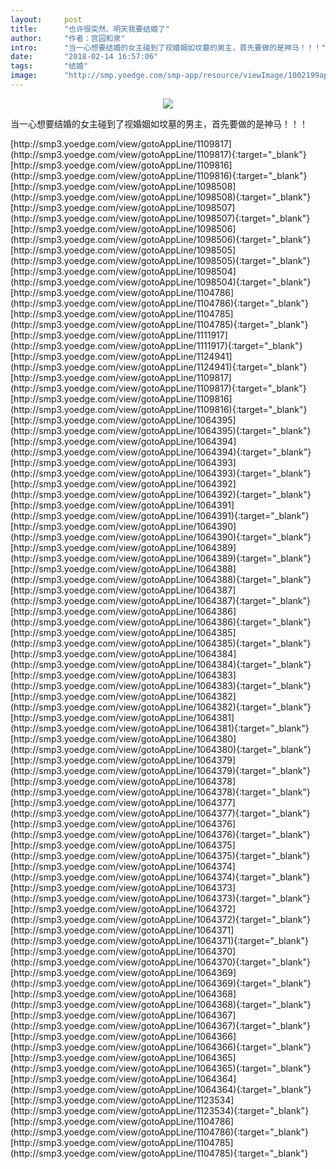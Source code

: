 ```yaml
---
layout:     post
title:      "也许很突然、明天我要结婚了"
author:     "作者：宫园和泉"
intro:      "当一心想要结婚的女主碰到了视婚姻如坟墓的男主，首先要做的是神马！！！"
date:       "2018-02-14 16:57:06"
tags:       "结婚"
image:      "http://smp.yoedge.com/smp-app/resource/viewImage/1002199appline.png"
---
```

<div style="text-align: center">
<p><img src="http://smp.yoedge.com/smp-app/resource/viewImage/1002199appline.png"/></p>
</div>
<p class="post-meta">
<span>当一心想要结婚的女主碰到了视婚姻如坟墓的男主，首先要做的是神马！！！</span>
</p>
[http://smp3.yoedge.com/view/gotoAppLine/1109817](http://smp3.yoedge.com/view/gotoAppLine/1109817){:target="_blank"}
[http://smp3.yoedge.com/view/gotoAppLine/1109816](http://smp3.yoedge.com/view/gotoAppLine/1109816){:target="_blank"}
[http://smp3.yoedge.com/view/gotoAppLine/1098508](http://smp3.yoedge.com/view/gotoAppLine/1098508){:target="_blank"}
[http://smp3.yoedge.com/view/gotoAppLine/1098507](http://smp3.yoedge.com/view/gotoAppLine/1098507){:target="_blank"}
[http://smp3.yoedge.com/view/gotoAppLine/1098506](http://smp3.yoedge.com/view/gotoAppLine/1098506){:target="_blank"}
[http://smp3.yoedge.com/view/gotoAppLine/1098505](http://smp3.yoedge.com/view/gotoAppLine/1098505){:target="_blank"}
[http://smp3.yoedge.com/view/gotoAppLine/1098504](http://smp3.yoedge.com/view/gotoAppLine/1098504){:target="_blank"}
[http://smp3.yoedge.com/view/gotoAppLine/1104786](http://smp3.yoedge.com/view/gotoAppLine/1104786){:target="_blank"}
[http://smp3.yoedge.com/view/gotoAppLine/1104785](http://smp3.yoedge.com/view/gotoAppLine/1104785){:target="_blank"}
[http://smp3.yoedge.com/view/gotoAppLine/1111917](http://smp3.yoedge.com/view/gotoAppLine/1111917){:target="_blank"}
[http://smp3.yoedge.com/view/gotoAppLine/1124941](http://smp3.yoedge.com/view/gotoAppLine/1124941){:target="_blank"}
[http://smp3.yoedge.com/view/gotoAppLine/1109817](http://smp3.yoedge.com/view/gotoAppLine/1109817){:target="_blank"}
[http://smp3.yoedge.com/view/gotoAppLine/1109816](http://smp3.yoedge.com/view/gotoAppLine/1109816){:target="_blank"}
[http://smp3.yoedge.com/view/gotoAppLine/1064395](http://smp3.yoedge.com/view/gotoAppLine/1064395){:target="_blank"}
[http://smp3.yoedge.com/view/gotoAppLine/1064394](http://smp3.yoedge.com/view/gotoAppLine/1064394){:target="_blank"}
[http://smp3.yoedge.com/view/gotoAppLine/1064393](http://smp3.yoedge.com/view/gotoAppLine/1064393){:target="_blank"}
[http://smp3.yoedge.com/view/gotoAppLine/1064392](http://smp3.yoedge.com/view/gotoAppLine/1064392){:target="_blank"}
[http://smp3.yoedge.com/view/gotoAppLine/1064391](http://smp3.yoedge.com/view/gotoAppLine/1064391){:target="_blank"}
[http://smp3.yoedge.com/view/gotoAppLine/1064390](http://smp3.yoedge.com/view/gotoAppLine/1064390){:target="_blank"}
[http://smp3.yoedge.com/view/gotoAppLine/1064389](http://smp3.yoedge.com/view/gotoAppLine/1064389){:target="_blank"}
[http://smp3.yoedge.com/view/gotoAppLine/1064388](http://smp3.yoedge.com/view/gotoAppLine/1064388){:target="_blank"}
[http://smp3.yoedge.com/view/gotoAppLine/1064387](http://smp3.yoedge.com/view/gotoAppLine/1064387){:target="_blank"}
[http://smp3.yoedge.com/view/gotoAppLine/1064386](http://smp3.yoedge.com/view/gotoAppLine/1064386){:target="_blank"}
[http://smp3.yoedge.com/view/gotoAppLine/1064385](http://smp3.yoedge.com/view/gotoAppLine/1064385){:target="_blank"}
[http://smp3.yoedge.com/view/gotoAppLine/1064384](http://smp3.yoedge.com/view/gotoAppLine/1064384){:target="_blank"}
[http://smp3.yoedge.com/view/gotoAppLine/1064383](http://smp3.yoedge.com/view/gotoAppLine/1064383){:target="_blank"}
[http://smp3.yoedge.com/view/gotoAppLine/1064382](http://smp3.yoedge.com/view/gotoAppLine/1064382){:target="_blank"}
[http://smp3.yoedge.com/view/gotoAppLine/1064381](http://smp3.yoedge.com/view/gotoAppLine/1064381){:target="_blank"}
[http://smp3.yoedge.com/view/gotoAppLine/1064380](http://smp3.yoedge.com/view/gotoAppLine/1064380){:target="_blank"}
[http://smp3.yoedge.com/view/gotoAppLine/1064379](http://smp3.yoedge.com/view/gotoAppLine/1064379){:target="_blank"}
[http://smp3.yoedge.com/view/gotoAppLine/1064378](http://smp3.yoedge.com/view/gotoAppLine/1064378){:target="_blank"}
[http://smp3.yoedge.com/view/gotoAppLine/1064377](http://smp3.yoedge.com/view/gotoAppLine/1064377){:target="_blank"}
[http://smp3.yoedge.com/view/gotoAppLine/1064376](http://smp3.yoedge.com/view/gotoAppLine/1064376){:target="_blank"}
[http://smp3.yoedge.com/view/gotoAppLine/1064375](http://smp3.yoedge.com/view/gotoAppLine/1064375){:target="_blank"}
[http://smp3.yoedge.com/view/gotoAppLine/1064374](http://smp3.yoedge.com/view/gotoAppLine/1064374){:target="_blank"}
[http://smp3.yoedge.com/view/gotoAppLine/1064373](http://smp3.yoedge.com/view/gotoAppLine/1064373){:target="_blank"}
[http://smp3.yoedge.com/view/gotoAppLine/1064372](http://smp3.yoedge.com/view/gotoAppLine/1064372){:target="_blank"}
[http://smp3.yoedge.com/view/gotoAppLine/1064371](http://smp3.yoedge.com/view/gotoAppLine/1064371){:target="_blank"}
[http://smp3.yoedge.com/view/gotoAppLine/1064370](http://smp3.yoedge.com/view/gotoAppLine/1064370){:target="_blank"}
[http://smp3.yoedge.com/view/gotoAppLine/1064369](http://smp3.yoedge.com/view/gotoAppLine/1064369){:target="_blank"}
[http://smp3.yoedge.com/view/gotoAppLine/1064368](http://smp3.yoedge.com/view/gotoAppLine/1064368){:target="_blank"}
[http://smp3.yoedge.com/view/gotoAppLine/1064367](http://smp3.yoedge.com/view/gotoAppLine/1064367){:target="_blank"}
[http://smp3.yoedge.com/view/gotoAppLine/1064366](http://smp3.yoedge.com/view/gotoAppLine/1064366){:target="_blank"}
[http://smp3.yoedge.com/view/gotoAppLine/1064365](http://smp3.yoedge.com/view/gotoAppLine/1064365){:target="_blank"}
[http://smp3.yoedge.com/view/gotoAppLine/1064364](http://smp3.yoedge.com/view/gotoAppLine/1064364){:target="_blank"}
[http://smp3.yoedge.com/view/gotoAppLine/1123534](http://smp3.yoedge.com/view/gotoAppLine/1123534){:target="_blank"}
[http://smp3.yoedge.com/view/gotoAppLine/1104786](http://smp3.yoedge.com/view/gotoAppLine/1104786){:target="_blank"}
[http://smp3.yoedge.com/view/gotoAppLine/1104785](http://smp3.yoedge.com/view/gotoAppLine/1104785){:target="_blank"}


